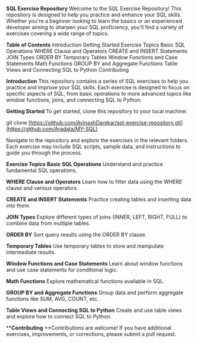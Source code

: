 **SQL Exercise Repository**
Welcome to the SQL Exercise Repository! This repository is designed to help you practice and enhance your SQL skills. Whether you're a beginner looking to learn the basics or an experienced developer aiming to sharpen your SQL proficiency, you'll find a variety of exercises covering a wide range of topics.

**Table of Contents**
Introduction
Getting Started
Exercise Topics
Basic SQL Operations
WHERE Clause and Operators
CREATE and INSERT Statements
JOIN Types
ORDER BY
Temporary Tables
Window Functions and Case Statements
Math Functions
GROUP BY and Aggregate Functions
Table Views and Connecting SQL to Python
Contributing

**Introduction**
This repository contains a series of SQL exercises to help you practice and improve your SQL skills. Each exercise is designed to focus on specific aspects of SQL, from basic operations to more advanced topics like window functions, joins, and connecting SQL to Python.

**Getting Started**
To get started, clone this repository to your local machine:

git clone [https://github.com/AvinashDarekar/sql-exercise-repository.git](https://github.com/Aradata/MY-SQL)

Navigate to the repository and explore the exercises in the relevant folders. Each exercise may include SQL scripts, sample data, and instructions to guide you through the process.

**Exercise Topics**
**Basic SQL Operations**
Understand and practice fundamental SQL operations.

**WHERE Clause and Operators**
Learn how to filter data using the WHERE clause and various operators.

**CREATE and INSERT Statements**
Practice creating tables and inserting data into them.

**JOIN Types**
Explore different types of joins (INNER, LEFT, RIGHT, FULL) to combine data from multiple tables.

**ORDER BY**
Sort query results using the ORDER BY clause.

**Temporary Tables**
Use temporary tables to store and manipulate intermediate results.

**Window Functions and Case Statements**
Learn about window functions and use case statements for conditional logic.

**Math Functions**
Explore mathematical functions available in SQL.

**GROUP BY and Aggregate Functions**
Group data and perform aggregate functions like SUM, AVG, COUNT, etc.

**Table Views and Connecting SQL to Python**
Create and use table views and explore how to connect SQL to Python.

****Contributing**
**Contributions are welcome! If you have additional exercises, improvements, or corrections, please submit a pull request.
